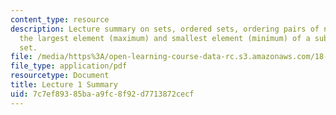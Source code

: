 ```yaml
---
content_type: resource
description: Lecture summary on sets, ordered sets, ordering pairs of numbers, and
  the largest element (maximum) and smallest element (minimum) of a subset of an ordered
  set.
file: /media/https%3A/open-learning-course-data-rc.s3.amazonaws.com/18-100c-real-analysis-fall-2012/7c7ef89385baa9fc8f92d7713872cecf_MIT18_100CF12_l1sum.pdf
file_type: application/pdf
resourcetype: Document
title: Lecture 1 Summary
uid: 7c7ef893-85ba-a9fc-8f92-d7713872cecf
---
```

